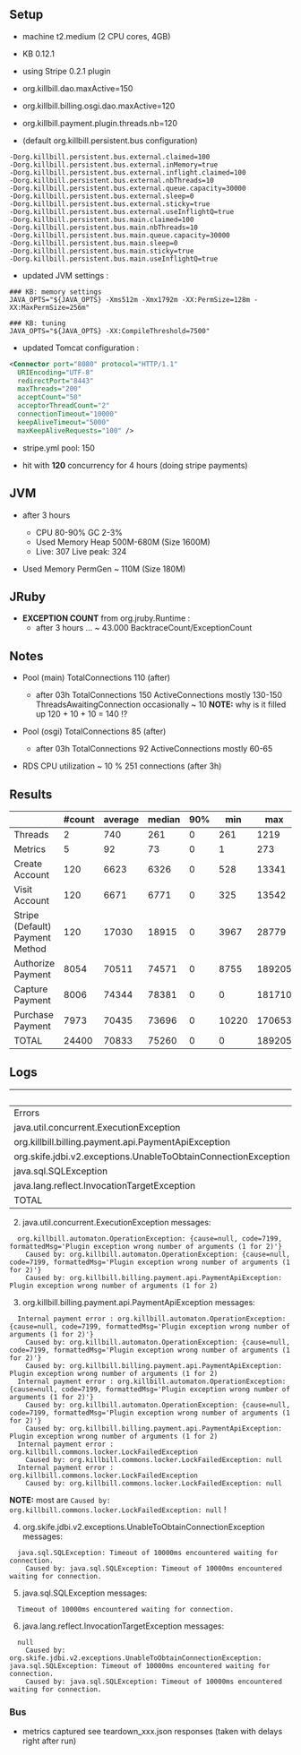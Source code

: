 ## Setup

- machine t2.medium (2 CPU cores, 4GB)

- KB 0.12.1
- using Stripe 0.2.1 plugin

- org.killbill.dao.maxActive=150
- org.killbill.billing.osgi.dao.maxActive=120
- org.killbill.payment.plugin.threads.nb=120

- (default org.killbill.persistent.bus configuration)
```
-Dorg.killbill.persistent.bus.external.claimed=100
-Dorg.killbill.persistent.bus.external.inMemory=true
-Dorg.killbill.persistent.bus.external.inflight.claimed=100
-Dorg.killbill.persistent.bus.external.nbThreads=10
-Dorg.killbill.persistent.bus.external.queue.capacity=30000
-Dorg.killbill.persistent.bus.external.sleep=0
-Dorg.killbill.persistent.bus.external.sticky=true
-Dorg.killbill.persistent.bus.external.useInflightQ=true
-Dorg.killbill.persistent.bus.main.claimed=100
-Dorg.killbill.persistent.bus.main.nbThreads=10
-Dorg.killbill.persistent.bus.main.queue.capacity=30000
-Dorg.killbill.persistent.bus.main.sleep=0
-Dorg.killbill.persistent.bus.main.sticky=true
-Dorg.killbill.persistent.bus.main.useInflightQ=true
```

- updated JVM settings :
```
### KB: memory settings
JAVA_OPTS="${JAVA_OPTS} -Xms512m -Xmx1792m -XX:PermSize=128m -XX:MaxPermSize=256m"

### KB: tuning
JAVA_OPTS="${JAVA_OPTS} -XX:CompileThreshold=7500"
```

- updated Tomcat configuration :
```xml
<Connector port="8080" protocol="HTTP/1.1"
  URIEncoding="UTF-8"
  redirectPort="8443"
  maxThreads="200"
  acceptCount="50"
  acceptorThreadCount="2"
  connectionTimeout="10000"
  keepAliveTimeout="5000"
  maxKeepAliveRequests="100" />
```

- stripe.yml pool: 150

- hit with **120** concurrency for 4 hours (doing stripe payments)

## JVM

- after 3 hours
  * CPU 80-90% GC 2-3%
  * Used Memory Heap 500M-680M (Size 1600M)
  * Live: 307 Live peak: 324

- Used Memory PermGen ~ 110M (Size 180M)

## JRuby

- **EXCEPTION COUNT** from org.jruby.Runtime :
  * after 3 hours  ... ~ 43.000 BacktraceCount/ExceptionCount

## Notes

- Pool (main) TotalConnections 110 (after)
  * after 03h TotalConnections 150 ActiveConnections mostly 130-150
    ThreadsAwaitingConnection occasionally ~ 10
    **NOTE:** why is it filled up 120 + 10 + 10 = 140 !?

- Pool (osgi) TotalConnections 85 (after)
  * after 03h TotalConnections 92 ActiveConnections mostly 60-65

- RDS CPU utilization ~ 10 %  251 connections (after 3h)

## Results

|                                 | #count | average | median | 90% |   min |    max |   errors | bandwidth |
| ------------------------------- | ------ | ------- | ------ | --- | ----- | ------ | -------- | --------- |
|                         Threads |      2 |     740 |    261 |   0 |   261 |   1219 | 0.00000% |    0.02/s |
|                         Metrics |      5 |      92 |     73 |   0 |     1 |    273 | 0.20000% |    0.02/s |
|                  Create Account |    120 |    6623 |   6326 |   0 |   528 |  13341 | 0.00000% |     1.3/s |
|                   Visit Account |    120 |    6671 |   6771 |   0 |   325 |  13542 | 0.00000% |    1.82/s |
| Stripe (Default) Payment Method |    120 |   17030 |  18915 |   0 |  3967 |  28779 | 0.00000% |    1.02/s |
|               Authorize Payment |   8054 |   70511 |  74571 |   0 |  8755 | 189205 | 0.34505% |    0.56/s |
|                 Capture Payment |   8006 |   74344 |  78381 |   0 |     0 | 181710 | 0.33063% |    0.55/s |
|                Purchase Payment |   7973 |   70435 |  73696 |   0 | 10220 | 170653 | 0.37890% |    0.56/s |
|                           TOTAL |  24400 |   70833 |  75260 |   0 |     0 | 189205 | 0.34623% |    1.72/s |


## Logs

|                                                                 | Count |
| --------------------------------------------------------------- | ----- |
|                                                          Errors |     6 |
|                         java.util.concurrent.ExecutionException |     9 |
|            org.killbill.billing.payment.api.PaymentApiException |  8266 |
|  org.skife.jdbi.v2.exceptions.UnableToObtainConnectionException |    91 |
|                                           java.sql.SQLException |    26 |
|                     java.lang.reflect.InvocationTargetException |     4 |
|                                                           TOTAL |  8402 |

2. java.util.concurrent.ExecutionException messages:
```
  org.killbill.automaton.OperationException: {cause=null, code=7199, formattedMsg='Plugin exception wrong number of arguments (1 for 2)'}
    Caused by: org.killbill.automaton.OperationException: {cause=null, code=7199, formattedMsg='Plugin exception wrong number of arguments (1 for 2)'}
    Caused by: org.killbill.billing.payment.api.PaymentApiException: Plugin exception wrong number of arguments (1 for 2)
```

3. org.killbill.billing.payment.api.PaymentApiException messages:
```
  Internal payment error : org.killbill.automaton.OperationException: {cause=null, code=7199, formattedMsg='Plugin exception wrong number of arguments (1 for 2)'}
    Caused by: org.killbill.automaton.OperationException: {cause=null, code=7199, formattedMsg='Plugin exception wrong number of arguments (1 for 2)'}
    Caused by: org.killbill.billing.payment.api.PaymentApiException: Plugin exception wrong number of arguments (1 for 2)
  Internal payment error : org.killbill.automaton.OperationException: {cause=null, code=7199, formattedMsg='Plugin exception wrong number of arguments (1 for 2)'}
    Caused by: org.killbill.automaton.OperationException: {cause=null, code=7199, formattedMsg='Plugin exception wrong number of arguments (1 for 2)'}
    Caused by: org.killbill.billing.payment.api.PaymentApiException: Plugin exception wrong number of arguments (1 for 2)
  Internal payment error : org.killbill.commons.locker.LockFailedException
    Caused by: org.killbill.commons.locker.LockFailedException: null
  Internal payment error : org.killbill.commons.locker.LockFailedException
    Caused by: org.killbill.commons.locker.LockFailedException: null
```

**NOTE:** most are `Caused by: org.killbill.commons.locker.LockFailedException: null` !

4. org.skife.jdbi.v2.exceptions.UnableToObtainConnectionException messages:
```
  java.sql.SQLException: Timeout of 10000ms encountered waiting for connection.
    Caused by: java.sql.SQLException: Timeout of 10000ms encountered waiting for connection.
```

5. java.sql.SQLException messages:
```
  Timeout of 10000ms encountered waiting for connection.
```

6. java.lang.reflect.InvocationTargetException messages:
```
  null
    Caused by: org.skife.jdbi.v2.exceptions.UnableToObtainConnectionException: java.sql.SQLException: Timeout of 10000ms encountered waiting for connection.
    Caused by: java.sql.SQLException: Timeout of 10000ms encountered waiting for connection.
```

### Bus

- metrics captured see teardown_xxx.json responses (taken with delays right after run)

